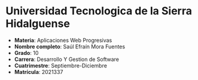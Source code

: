# Universidad Tecnologica de la Sierra Hidalguense

- **Materia**: Aplicaciones Web Progresivas
- **Nombre completo**: Saúl Efraín Mora Fuentes
- **Grado**: 10
- **Carrera**: Desarrollo Y Gestion de Software
- **Cuatrimestre**: Septiembre-Diciembre
- **Matrícula**: 2021337

